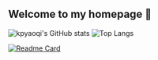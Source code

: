 ## Welcome to my homepage 👋

![kpyaoqi's GitHub stats](https://github-readme-stats.vercel.app/api?username=kpyaoqi&show_icons=true&theme=dracula&hide=contribs)  ![Top Langs](https://github-readme-stats.vercel.app/api/top-langs/?username=kpyaoqi&layout=compact&theme=tokyonight&show_owner=true)

[![Readme Card](https://github-readme-stats.vercel.app/api/pin/?username=kpyaoqi&repo=ebay-truffle-auction)](https://github.com/kpyaoqi/ebay-truffle-auction)

<!--
**kpyaoqi/kpyaoqi** is a ✨ _special_ ✨ repository because its `README.md` (this file) appears on your GitHub profile.

Here are some ideas to get you started:

- 🔭 I’m currently working on ...
- 🌱 I’m currently learning ...
- 👯 I’m looking to collaborate on ...
- 🤔 I’m looking for help with ...
- 💬 Ask me about ...
- 📫 How to reach me: ...
- 😄 Pronouns: ...
- ⚡ Fun fact: ...
-->
